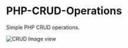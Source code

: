 # PHP-CRUD-Operations
Simple PHP CRUD operations.

![CRUD Image view]([URL](https://user-images.githubusercontent.com/119165550/276520689-aa4f4110-e7c2-4a7e-89cb-f3bff746c889.png)https://user-images.githubusercontent.com/119165550/276520689-aa4f4110-e7c2-4a7e-89cb-f3bff746c889.png)
